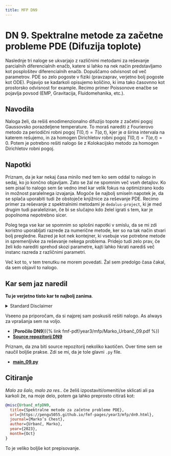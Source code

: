 ```yaml
---
title: MFP DN9
---
```

# DN 9. Spektralne metode za začetne probleme PDE (Difuzija toplote)

Naslednje tri naloge se ukvarjajo z različnimi metodami za reševanje parcialnih diferencialnih enačb, katere si lahko na nek način predstavljamo kot posplošitev diferencialnih enačb. Dopuščamo odvisnost od več parametrov. PDE so zelo pogoste v fiziki (pravzaprav, verjetno bolj pogoste kot ODE). Pojavijo se kadarkoli opisujemo količino, ki ima tako časovnno kot prostorsko odvisnost for example. Recimo primer Poissonove enačbe se pojavlja povsod (EMP, Gravitacija, Fluidomehanika, etc.).

## Navodila
Naloga želi, da rešiš enodimenzionalno difuzijo topote z začetni pogoj Gaussovsko porazdeljene temperature. To moraš narediti z Fourierovo metodo za periodični robni pogoj $T(0,t) = T(a,t)$, kjer je $a$ širina intervala na katerem rešujemo, in za homogen Dirichletov robni pogoj $T(0,t) = T(a,t) = 0$. Potem je potrebno rešiti nalogo še z Kolokacijsko metodo za homogen Dirichletov robni pogoj.

## Napotki
Priznam, da je kar nekaj časa minilo med tem ko sem oddal to nalogo in sedaj, ko jo končno objavljam. Zato se žal ne spomnim več vseh detajlov. Ko sem pisal to nalogo sem še vedno imel kar velik fokus na optimizirano kodo in možnost paralelnega izvajanja. Mogoče še najbolj smiseln napotek je, da se splača uporabiti tudi že obstoječe knjižnice za reševanje PDE. Recimo primer za reševanje z spektralnimi metodami je `dedalus-project`,
ki je med drugim tudi paraleliziran, če bi se slučajno kdo želel igrati s tem, kar je popolnoma nepotrebno sicer. 

Poleg tega vse kar se spomnim so splošni napotki v smislu, da se mi zdi koristno uporabljati razrede za numerične metode, ker so na tak način stvari bolj pregledne. Razred je kot nek kontejner, ki vsebuje vse potrebne metode in spremenljivke za reševanje nekega problema. Pridejo tudi zelo prav, če želi kdo narediti sprehod skozi parametre, kajti lahko hkrati narediš več instanc razreda z različnimi parametri. 

Več kot to, v tem trenutku ne morem povedati. Žal sem predolgo časa čakal, da sem objavil to nalogo.

## Kar sem jaz naredil
**Tu je verjetno tisto kar te najbolj zanima**. 

<details>
  <summary>Standard Disclaimer</summary>
  Objavljam tudi kodo. Ta je bila tokrat v svojem repozitoriju od začetka, ker sem teh zadnjih nekaj nalog opravljal med poletjem. Koda bi morala biti razmeroma pokomentirana, sploh v kasnejših nalogah. 
  
</details>

Vseeno pa priporočam, da si najprej sam poskusiš rešiti nalogo. As always za vprašanja sem na voljo.


* [**Poročilo DN9**]({% link fmf-pdf/year3/mfp/Marko_Urbanč_09.pdf %})
* [**Source repozitorij DN9**](https://github.com/pengu5055/mfp09)

Priznam, da zna biti source repozitorij nekoliko kaotičen. Over time sem se naučil boljše prakse. Zdi se mi, da je tole glavni `.py` file.

* [**main_09.py**](https://github.com/pengu5055/mfp09/blob/b7e996834bef0863eab74c2124b04b5ddb960a81/main-09.py)

## Citiranje
*Malo za šalo, malo za res*.. če želiš izpostaviti/omeniti/se sklicati ali pa karkoli že, na moje delo, potem ga lahko preprosto citiraš kot:

```bib
@misc{Urbanč_mfpDN9, 
  title={Spektralne metode za začetne probleme PDE}, 
  url={https://pengu5055.github.io/fmf-pages/year3/mfp/dn9.html}, 
  journal={Marko’s Chest}, 
  author={Urbanč, Marko}, 
  year={2023}, 
  month={Oct}
} 
```
To je veliko boljše kot prepisovanje.
